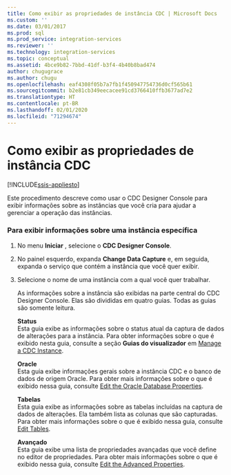 ```yaml
---
title: Como exibir as propriedades de instância CDC | Microsoft Docs
ms.custom: ''
ms.date: 03/01/2017
ms.prod: sql
ms.prod_service: integration-services
ms.reviewer: ''
ms.technology: integration-services
ms.topic: conceptual
ms.assetid: 4bce9b82-7bbd-41df-b3f4-4b40b8bad474
author: chugugrace
ms.author: chugu
ms.openlocfilehash: eaf4308f05b7a7fb1f450947754736d0cf565b61
ms.sourcegitcommit: b2e81cb349eecacee91cd3766410ffb3677ad7e2
ms.translationtype: HT
ms.contentlocale: pt-BR
ms.lasthandoff: 02/01/2020
ms.locfileid: "71294674"
---
```

# <a name="how-to-view-the-cdc-instance-properties"></a>Como exibir as propriedades de instância CDC

[!INCLUDE[ssis-appliesto](../../includes/ssis-appliesto-ssvrpluslinux-asdb-asdw-xxx.md)]


  Este procedimento descreve como usar o CDC Designer Console para exibir informações sobre as instâncias que você cria para ajudar a gerenciar a operação das instâncias.  
  
### <a name="to-view-information-about-a-specific-instance"></a>Para exibir informações sobre uma instância específica  
  
1.  No menu **Iniciar** , selecione o **CDC Designer Console**.  
  
2.  No painel esquerdo, expanda **Change Data Capture** e, em seguida, expanda o serviço que contém a instância que você quer exibir.  
  
3.  Selecione o nome de uma instância com a qual você quer trabalhar.  
  
     As informações sobre a instância são exibidas na parte central do CDC Designer Console. Elas são divididas em quatro guias. Todas as guias são somente leitura.  
  
     **Status**  
     Esta guia exibe as informações sobre o status atual da captura de dados de alterações para a instância. Para obter informações sobre o que é exibido nesta guia, consulte a seção **Guias do visualizador** em [Manage a CDC Instance](../../integration-services/change-data-capture/manage-a-cdc-instance.md).  
  
     **Oracle**  
     Esta guia exibe informações gerais sobre a instância CDC e o banco de dados de origem Oracle. Para obter mais informações sobre o que é exibido nessa guia, consulte [Edit the Oracle Database Properties](../../integration-services/change-data-capture/edit-the-oracle-database-properties.md).  
  
     **Tabelas**  
     Esta guia exibe as informações sobre as tabelas incluídas na captura de dados de alterações. Ela também lista as colunas que são capturadas. Para obter mais informações sobre o que é exibido nessa guia, consulte [Edit Tables](../../integration-services/change-data-capture/edit-tables.md).  
  
     **Avançado**  
     Esta guia exibe uma lista de propriedades avançadas que você define no editor de propriedades. Para obter mais informações sobre o que é exibido nessa guia, consulte [Edit the Advanced Properties](../../integration-services/change-data-capture/edit-the-advanced-properties.md).  
  
  
